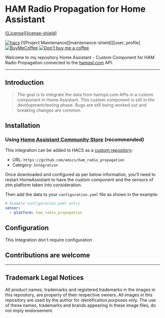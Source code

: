 # HAM Radio Propagation for Home Assistant

[![License][license-shield]](LICENSE)

[![hacs][hacsbadge]][hacs]
[![Project Maintenance][maintenance-shield]][user_profile]
[![BuyMeCoffee][buymecoffeebadge]][buymecoffee]
[![Don't buy me a coffee](https://img.shields.io/static/v1.svg?label=Don't%20buy%20me%20a%20coffee&message=🔔&color=black&logo=buy%20me%20a%20coffee&logoColor=white&labelColor=6f4e37)](https://paypal.me/macedonio)

Welcome to my repository Home Assistant - Custom Component for HAM Radio Propagation connected to the [hamqsl.com][hamqsl] API.

---

## Introduction

> The goal is to integrate the data from hamqsl.com APIs in a custom component in Home Assistant.
> This custom component is still in the development/testing phase. 
> Bugs are still being worked out and breaking changes are common.

## Installation

### Using [Home Assistant Community Store](https://hacs.xyz/) (recommended)

This integration can be added to HACS as a [custom repository](https://hacs.xyz/docs/faq/custom_repositories):

* URL: `https://github.com/emics/ham_radio_propagation`
* Category: `Integration`

Once downloaded and configured as per below information, you'll need to restart HomeAssistant to have the custom component and the sensors of ztm platform taken into consideration.

Then add the data to your `configuration.yaml` file as shown in the example:

```yaml
# Example configuration.yaml entry
sensor:
  - platform: ham_radio_propagation
```

## Configuration
This Integration don't require configuration

## Contributions are welcome

---

## Trademark Legal Notices

All product names, trademarks and registered trademarks in the images in this repository, are property of their respective owners.
All images in this repository are used by the author for identification purposes only.
The use of these names, trademarks and brands appearing in these image files, do not imply endorsement.

<!--- hacs -->
[hacs]: https://github.com/custom-components/hacs
[hacsbadge]: https://img.shields.io/badge/HACS-Custom-orange.svg?style=for-the-badge
[hacs_faq_custom]: https://hacs.xyz/docs/faq/custom_repositories
[hacs_custom]: https://img.shields.io/badge/HACS-Custom-41BDF5.svg
[hacs_integration]: https://github.com/hacs/integration
[releases-shield]: https://img.shields.io/github/release/hmn/siku-integration.svg?style=for-the-badge

<!--- External Link -->
[hamqsl]: http://www.hamqsl.com/
[buymecoffee]: https://www.buymeacoffee.com/emics
[buymecoffeebadge]: https://img.shields.io/badge/buy%20me%20a%20coffee-donate-yellow.svg?style=for-the-badge

